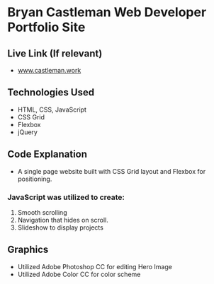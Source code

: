 # Bryan Castleman Web Developer Portfolio Site 

## Live Link (If relevant)
 - www.castleman.work 

## Technologies Used
- HTML, CSS, JavaScript 
- CSS Grid
- Flexbox
- jQuery 

## Code Explanation
- A single page website built with CSS Grid layout and Flexbox for positioning. 

### JavaScript was utilized to create:  
1. Smooth scrolling 
2. Navigation that hides on scroll.
3. Slideshow to display projects 

## Graphics 
- Utilized Adobe Photoshop CC for editing Hero Image
- Utilized Adobe Color CC for color scheme



